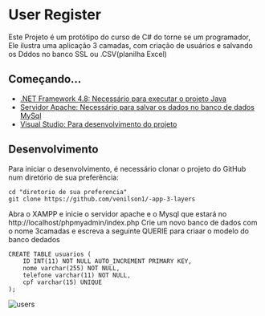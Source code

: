 # User Register
Este Projeto é um protótipo do curso de C# do torne se um programador, Ele ilustra uma aplicação 3 camadas, com criação de usuários e salvando os Dddos no banco SSL ou .CSV(planilha Excel)



## Começando...

- [.NET Framework 4.8: Necessário para executar o projeto Java](https://dotnet.microsoft.com/download/dotnet-framework/net48)
- [Servidor Apache: Necessário para salvar os dados no banco de dados MySql](https://www.apachefriends.org/pt_br/download.html)
- [Visual Studio: Para desenvolvimento do projeto](https://visualstudio.microsoft.com/pt-br/downloads/)





## Desenvolvimento

Para iniciar o desenvolvimento, é necessário clonar o projeto do GitHub num diretório de sua preferência:


```shell
cd "diretorio de sua preferencia"
git clone https://github.com/venilson1/-app-3-layers
```


Abra o XAMPP e inicie o servidor apache e o Mysql que estará no http://localhost/phpmyadmin/index.php
Crie um novo banco de dados com o nome 3camadas e escreva a seguinte QUERIE para criaar o modelo do banco dedados 



```shell
CREATE TABLE usuarios (
    ID INT(11) NOT NULL AUTO_INCREMENT PRIMARY KEY,
    nome varchar(255) NOT NULL,
    telefone varchar(11) NOT NULL,
    cpf varchar(15) UNIQUE
);
```


![users](https://user-images.githubusercontent.com/57969262/105092724-61ea7080-5a80-11eb-92cc-efed9a88caeb.PNG)
